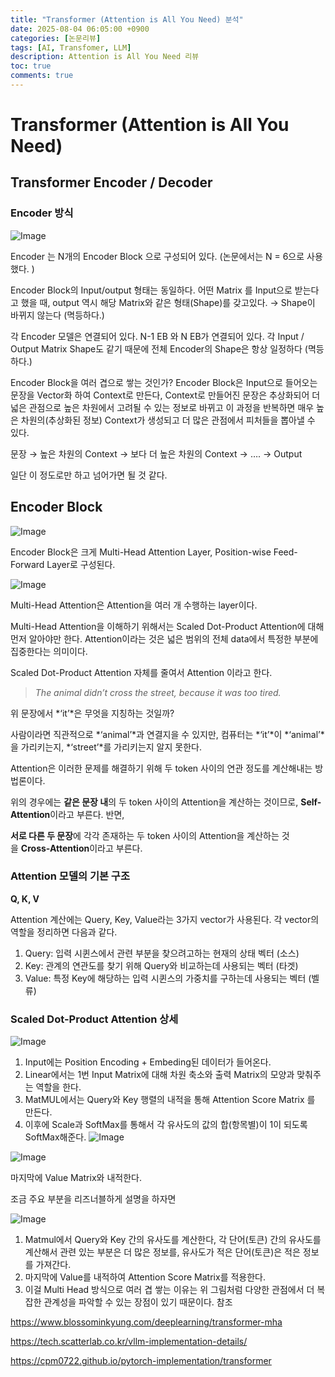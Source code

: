 ```yaml
---
title: "Transformer (Attention is All You Need) 분석"
date: 2025-08-04 06:05:00 +0900
categories: [논문리뷰]
tags: [AI, Transfomer, LLM]
description: Attention is All You Need 리뷰
toc: true
comments: true
---
```


# **Transformer (Attention is All You Need)**

## **Transformer Encoder / Decoder**

### Encoder 방식

![Image](https://prod-files-secure.s3.us-west-2.amazonaws.com/e6db513d-ec54-40ff-aa74-2487b0bcfe15/b2e43ef6-e7b5-4858-88bd-11445be5cc29/Untitled.png?X-Amz-Algorithm=AWS4-HMAC-SHA256&X-Amz-Content-Sha256=UNSIGNED-PAYLOAD&X-Amz-Credential=ASIAZI2LB4666M4B7LXO%2F20250805%2Fus-west-2%2Fs3%2Faws4_request&X-Amz-Date=20250805T002641Z&X-Amz-Expires=3600&X-Amz-Security-Token=IQoJb3JpZ2luX2VjEBcaCXVzLXdlc3QtMiJHMEUCIAU%2BtxCuWBZpVV2Uw96MlsW2DGm%2FODsJClh8YvTtF%2F5FAiEA8Ms61TwaqpkTji%2B055tYSJBVPR1nrNZjWFb1cfYuq9gq%2FwMIUBAAGgw2Mzc0MjMxODM4MDUiDCdueNgEANZ9mpZ1JyrcA%2F7vBZ6HWxHvnWTrQDEhb4sO9EmjTlb5COTMWVysag6BSTl55sv58QzLaxEOPrXJF5420GtoLOm4z2YtqemQ5hWrGtjzgpdIBEc8pQ%2FKNzoSxAOj3lO%2FUbEvL0Y1iO1NAvrYg8IaVYCSl%2B2D05eb2aQZWfTQwRfYmvvwmDKAbW84CnnLaUxxDI4o8zV4j8jBjkyonzOsbjgJvMsh0WWEUtBAQqx4tqChVZI8tNaClsMyr1gE86pv04sUwLFCGRH63ZO8wyhSNT474DChYZzLZBDJqCw37TiBJUYCymhiBoUuFhmaSHeA73cK8ZTv9%2FPDwkT6VHkLnC78VJnI5m8pJsoQuuGbksblKaLKYpA2%2BKeRiSV0aENZrRbYFb48WespRf%2Bme19aFSNzsRcuvK1xMXCAEfqALrb3jEAeowM22yQHevkXZTLw5RfVZmEhKDLnXGO1t3P4QIvU4wyGd0I%2BD8L4EZ%2FfGBiyPW%2FS4hFAW0VdQ7zN7WywOQiEMP1R7FbsrXfM9Kz3ZNvq7VYwZ3oVO5IMioM%2FS2motbja9BmIIXKLvHiC4BeuIs3wk8J6Fp2XzUmdVe%2BRb5vru9kP6K8tg1lz9iYnXrv6C8pKNh%2FLnj701oxfyiiAJXRJ4qEwMIz0xMQGOqUBYxOo2PIQo%2Ff8BYTm9k02bS9HCZkhpWuh%2FBO0wpzwJBPACzTWWAX%2FOIYO5d5nOyxHIH2NZussBIcQzmsfUyGRhipCdFSIaNz7sbUDv3TJl07u4jkxN%2BI7mt3o3GzFZBS5wBP9KeX0vYG6gYkdcS0K6jnxi8T1iqLnnNIpBMXJ%2FnNV%2BFQqLHWKEy%2BlAdGnTLhWZ2dFAh9%2FoECTyb54npxlaY5hc686&X-Amz-Signature=024dbb8c2fd02f8c0f2e87df3bc34ee633edafe9b5b1224c727c83dc138683e8&X-Amz-SignedHeaders=host&x-amz-checksum-mode=ENABLED&x-id=GetObject)

Encoder 는 N개의 Encoder Block 으로 구성되어 있다.  (논문에서는 N = 6으로 사용했다. )

Encoder Block의 Input/output 형태는 동일하다. 어떤 Matrix 를 Input으로 받는다고 했을 때, output 역시 해당 Matrix와 같은 형태(Shape)를 갖고있다. → Shape이 바뀌지 않는다 (멱등하다.)

각 Encoder 모델은 연결되어 있다. N-1 EB 와 N EB가 연결되어 있다. 각 Input / Output Matrix Shape도 같기 때문에 전체 Encoder의 Shape은 항상 일정하다 (멱등하다.)

Encoder Block을 여러 겹으로 쌓는 것인가? 
Encoder Block은 Input으로 들어오는 문장을 Vector화 하여 Context로 만든다, Context로 만들어진 문장은 추상화되어 더 넓은 관점으로 높은 차원에서 고려될 수 있는 정보로 바뀌고 이 과정을 반복하면 매우 높은 차원의(추상화된 정보) Context가 생성되고 더 많은 관점에서 피처들을 뽑아낼 수 있다.

문장 → 높은 차원의 Context → 보다 더 높은 차원의 Context → …. → Output

일단 이 정도로만 하고 넘어가면 될 것 같다. 

## **Encoder Block**

![Image](https://prod-files-secure.s3.us-west-2.amazonaws.com/e6db513d-ec54-40ff-aa74-2487b0bcfe15/14fc4b24-1f46-437d-80dc-f938777ef95b/Untitled.png?X-Amz-Algorithm=AWS4-HMAC-SHA256&X-Amz-Content-Sha256=UNSIGNED-PAYLOAD&X-Amz-Credential=ASIAZI2LB4666M4B7LXO%2F20250805%2Fus-west-2%2Fs3%2Faws4_request&X-Amz-Date=20250805T002641Z&X-Amz-Expires=3600&X-Amz-Security-Token=IQoJb3JpZ2luX2VjEBcaCXVzLXdlc3QtMiJHMEUCIAU%2BtxCuWBZpVV2Uw96MlsW2DGm%2FODsJClh8YvTtF%2F5FAiEA8Ms61TwaqpkTji%2B055tYSJBVPR1nrNZjWFb1cfYuq9gq%2FwMIUBAAGgw2Mzc0MjMxODM4MDUiDCdueNgEANZ9mpZ1JyrcA%2F7vBZ6HWxHvnWTrQDEhb4sO9EmjTlb5COTMWVysag6BSTl55sv58QzLaxEOPrXJF5420GtoLOm4z2YtqemQ5hWrGtjzgpdIBEc8pQ%2FKNzoSxAOj3lO%2FUbEvL0Y1iO1NAvrYg8IaVYCSl%2B2D05eb2aQZWfTQwRfYmvvwmDKAbW84CnnLaUxxDI4o8zV4j8jBjkyonzOsbjgJvMsh0WWEUtBAQqx4tqChVZI8tNaClsMyr1gE86pv04sUwLFCGRH63ZO8wyhSNT474DChYZzLZBDJqCw37TiBJUYCymhiBoUuFhmaSHeA73cK8ZTv9%2FPDwkT6VHkLnC78VJnI5m8pJsoQuuGbksblKaLKYpA2%2BKeRiSV0aENZrRbYFb48WespRf%2Bme19aFSNzsRcuvK1xMXCAEfqALrb3jEAeowM22yQHevkXZTLw5RfVZmEhKDLnXGO1t3P4QIvU4wyGd0I%2BD8L4EZ%2FfGBiyPW%2FS4hFAW0VdQ7zN7WywOQiEMP1R7FbsrXfM9Kz3ZNvq7VYwZ3oVO5IMioM%2FS2motbja9BmIIXKLvHiC4BeuIs3wk8J6Fp2XzUmdVe%2BRb5vru9kP6K8tg1lz9iYnXrv6C8pKNh%2FLnj701oxfyiiAJXRJ4qEwMIz0xMQGOqUBYxOo2PIQo%2Ff8BYTm9k02bS9HCZkhpWuh%2FBO0wpzwJBPACzTWWAX%2FOIYO5d5nOyxHIH2NZussBIcQzmsfUyGRhipCdFSIaNz7sbUDv3TJl07u4jkxN%2BI7mt3o3GzFZBS5wBP9KeX0vYG6gYkdcS0K6jnxi8T1iqLnnNIpBMXJ%2FnNV%2BFQqLHWKEy%2BlAdGnTLhWZ2dFAh9%2FoECTyb54npxlaY5hc686&X-Amz-Signature=4eaad919119f693d9bc083cb6cd894825dd2461b3ac3c1f45883fc2582954206&X-Amz-SignedHeaders=host&x-amz-checksum-mode=ENABLED&x-id=GetObject)

Encoder Block은 크게 Multi-Head Attention Layer, Position-wise Feed-Forward Layer로 구성된다.

![Image](https://prod-files-secure.s3.us-west-2.amazonaws.com/e6db513d-ec54-40ff-aa74-2487b0bcfe15/2934b9e2-c4eb-4789-b583-072f846976a0/Untitled.png?X-Amz-Algorithm=AWS4-HMAC-SHA256&X-Amz-Content-Sha256=UNSIGNED-PAYLOAD&X-Amz-Credential=ASIAZI2LB4666M4B7LXO%2F20250805%2Fus-west-2%2Fs3%2Faws4_request&X-Amz-Date=20250805T002641Z&X-Amz-Expires=3600&X-Amz-Security-Token=IQoJb3JpZ2luX2VjEBcaCXVzLXdlc3QtMiJHMEUCIAU%2BtxCuWBZpVV2Uw96MlsW2DGm%2FODsJClh8YvTtF%2F5FAiEA8Ms61TwaqpkTji%2B055tYSJBVPR1nrNZjWFb1cfYuq9gq%2FwMIUBAAGgw2Mzc0MjMxODM4MDUiDCdueNgEANZ9mpZ1JyrcA%2F7vBZ6HWxHvnWTrQDEhb4sO9EmjTlb5COTMWVysag6BSTl55sv58QzLaxEOPrXJF5420GtoLOm4z2YtqemQ5hWrGtjzgpdIBEc8pQ%2FKNzoSxAOj3lO%2FUbEvL0Y1iO1NAvrYg8IaVYCSl%2B2D05eb2aQZWfTQwRfYmvvwmDKAbW84CnnLaUxxDI4o8zV4j8jBjkyonzOsbjgJvMsh0WWEUtBAQqx4tqChVZI8tNaClsMyr1gE86pv04sUwLFCGRH63ZO8wyhSNT474DChYZzLZBDJqCw37TiBJUYCymhiBoUuFhmaSHeA73cK8ZTv9%2FPDwkT6VHkLnC78VJnI5m8pJsoQuuGbksblKaLKYpA2%2BKeRiSV0aENZrRbYFb48WespRf%2Bme19aFSNzsRcuvK1xMXCAEfqALrb3jEAeowM22yQHevkXZTLw5RfVZmEhKDLnXGO1t3P4QIvU4wyGd0I%2BD8L4EZ%2FfGBiyPW%2FS4hFAW0VdQ7zN7WywOQiEMP1R7FbsrXfM9Kz3ZNvq7VYwZ3oVO5IMioM%2FS2motbja9BmIIXKLvHiC4BeuIs3wk8J6Fp2XzUmdVe%2BRb5vru9kP6K8tg1lz9iYnXrv6C8pKNh%2FLnj701oxfyiiAJXRJ4qEwMIz0xMQGOqUBYxOo2PIQo%2Ff8BYTm9k02bS9HCZkhpWuh%2FBO0wpzwJBPACzTWWAX%2FOIYO5d5nOyxHIH2NZussBIcQzmsfUyGRhipCdFSIaNz7sbUDv3TJl07u4jkxN%2BI7mt3o3GzFZBS5wBP9KeX0vYG6gYkdcS0K6jnxi8T1iqLnnNIpBMXJ%2FnNV%2BFQqLHWKEy%2BlAdGnTLhWZ2dFAh9%2FoECTyb54npxlaY5hc686&X-Amz-Signature=38361bf0d1537df431fd23bebea9b0aa3480f3deb10948336edaf08658767ec7&X-Amz-SignedHeaders=host&x-amz-checksum-mode=ENABLED&x-id=GetObject)

Multi-Head Attention은 Attention을 여러 개 수행하는 layer이다. 

Multi-Head Attention을 이해하기 위해서는 Scaled Dot-Product Attention에 대해 먼저 알아야만 한다. Attention이라는 것은 넓은 범위의 전체 data에서 특정한 부분에 집중한다는 의미이다. 

Scaled Dot-Product Attention 자체를 줄여서 Attention 이라고 한다.

> *The animal didn’t cross the street, because it was too tired.*

위 문장에서 *‘it’*은 무엇을 지칭하는 것일까? 

사람이라면 직관적으로 *‘animal’*과 연결지을 수 있지만, 컴퓨터는 *‘it’*이 *‘animal’*을 가리키는지, *‘street’*를 가리키는지 알지 못한다.

Attention은 이러한 문제를 해결하기 위해 두 token 사이의 연관 정도를 계산해내는 방법론이다. 

위의 경우에는 **같은 문장 내**의 두 token 사이의 Attention을 계산하는 것이므로, **Self-Attention**이라고 부른다. 반면, 

**서로 다른 두 문장**에 각각 존재하는 두 token 사이의 Attention을 계산하는 것을 **Cross-Attention**이라고 부른다.


### Attention 모델의 기본 구조

**Q, K, V**

Attention 계산에는 Query, Key, Value라는 3가지 vector가 사용된다. 각 vector의 역할을 정리하면 다음과 같다.

1. Query: 입력 시퀸스에서 관련 부분을 찾으려고하는 현재의 상태 벡터 (소스)
1. Key: 관계의 연관도를 찾기 위해 Query와 비교하는데 사용되는 벡터 (타겟)
1. Value: 특정 Key에 해당하는 입력 시퀸스의 가중치를 구하는데 사용되는 벡터 (벨류)
### Scaled Dot-Product Attention 상세

![Image](https://prod-files-secure.s3.us-west-2.amazonaws.com/e6db513d-ec54-40ff-aa74-2487b0bcfe15/dac62052-f9b4-4944-8208-320b66c9da6e/Untitled.png?X-Amz-Algorithm=AWS4-HMAC-SHA256&X-Amz-Content-Sha256=UNSIGNED-PAYLOAD&X-Amz-Credential=ASIAZI2LB4666M4B7LXO%2F20250805%2Fus-west-2%2Fs3%2Faws4_request&X-Amz-Date=20250805T002641Z&X-Amz-Expires=3600&X-Amz-Security-Token=IQoJb3JpZ2luX2VjEBcaCXVzLXdlc3QtMiJHMEUCIAU%2BtxCuWBZpVV2Uw96MlsW2DGm%2FODsJClh8YvTtF%2F5FAiEA8Ms61TwaqpkTji%2B055tYSJBVPR1nrNZjWFb1cfYuq9gq%2FwMIUBAAGgw2Mzc0MjMxODM4MDUiDCdueNgEANZ9mpZ1JyrcA%2F7vBZ6HWxHvnWTrQDEhb4sO9EmjTlb5COTMWVysag6BSTl55sv58QzLaxEOPrXJF5420GtoLOm4z2YtqemQ5hWrGtjzgpdIBEc8pQ%2FKNzoSxAOj3lO%2FUbEvL0Y1iO1NAvrYg8IaVYCSl%2B2D05eb2aQZWfTQwRfYmvvwmDKAbW84CnnLaUxxDI4o8zV4j8jBjkyonzOsbjgJvMsh0WWEUtBAQqx4tqChVZI8tNaClsMyr1gE86pv04sUwLFCGRH63ZO8wyhSNT474DChYZzLZBDJqCw37TiBJUYCymhiBoUuFhmaSHeA73cK8ZTv9%2FPDwkT6VHkLnC78VJnI5m8pJsoQuuGbksblKaLKYpA2%2BKeRiSV0aENZrRbYFb48WespRf%2Bme19aFSNzsRcuvK1xMXCAEfqALrb3jEAeowM22yQHevkXZTLw5RfVZmEhKDLnXGO1t3P4QIvU4wyGd0I%2BD8L4EZ%2FfGBiyPW%2FS4hFAW0VdQ7zN7WywOQiEMP1R7FbsrXfM9Kz3ZNvq7VYwZ3oVO5IMioM%2FS2motbja9BmIIXKLvHiC4BeuIs3wk8J6Fp2XzUmdVe%2BRb5vru9kP6K8tg1lz9iYnXrv6C8pKNh%2FLnj701oxfyiiAJXRJ4qEwMIz0xMQGOqUBYxOo2PIQo%2Ff8BYTm9k02bS9HCZkhpWuh%2FBO0wpzwJBPACzTWWAX%2FOIYO5d5nOyxHIH2NZussBIcQzmsfUyGRhipCdFSIaNz7sbUDv3TJl07u4jkxN%2BI7mt3o3GzFZBS5wBP9KeX0vYG6gYkdcS0K6jnxi8T1iqLnnNIpBMXJ%2FnNV%2BFQqLHWKEy%2BlAdGnTLhWZ2dFAh9%2FoECTyb54npxlaY5hc686&X-Amz-Signature=dd04f19d3cc3f976fa125b5fd53f9c6b8a7f85564f891494861740e29f324c25&X-Amz-SignedHeaders=host&x-amz-checksum-mode=ENABLED&x-id=GetObject)

1. Input에는 Position Encoding + Embeding된 데이터가 들어온다.
1. Linear에서는 1번 Input Matrix에 대해 차원 축소와 출력 Matrix의 모양과 맞춰주는 역할을 한다. 
1. MatMUL에서는 Query와 Key 행렬의 내적을 통해 Attention Score Matrix 를 만든다. 
1. 이후에 Scale과 SoftMax를 통해서 각 유사도의 값의 합(항목별)이 1이 되도록 SoftMax해준다.
![Image](https://prod-files-secure.s3.us-west-2.amazonaws.com/e6db513d-ec54-40ff-aa74-2487b0bcfe15/c25b2651-1360-4dc3-8392-b5431fd36014/Untitled.png?X-Amz-Algorithm=AWS4-HMAC-SHA256&X-Amz-Content-Sha256=UNSIGNED-PAYLOAD&X-Amz-Credential=ASIAZI2LB4666M4B7LXO%2F20250805%2Fus-west-2%2Fs3%2Faws4_request&X-Amz-Date=20250805T002641Z&X-Amz-Expires=3600&X-Amz-Security-Token=IQoJb3JpZ2luX2VjEBcaCXVzLXdlc3QtMiJHMEUCIAU%2BtxCuWBZpVV2Uw96MlsW2DGm%2FODsJClh8YvTtF%2F5FAiEA8Ms61TwaqpkTji%2B055tYSJBVPR1nrNZjWFb1cfYuq9gq%2FwMIUBAAGgw2Mzc0MjMxODM4MDUiDCdueNgEANZ9mpZ1JyrcA%2F7vBZ6HWxHvnWTrQDEhb4sO9EmjTlb5COTMWVysag6BSTl55sv58QzLaxEOPrXJF5420GtoLOm4z2YtqemQ5hWrGtjzgpdIBEc8pQ%2FKNzoSxAOj3lO%2FUbEvL0Y1iO1NAvrYg8IaVYCSl%2B2D05eb2aQZWfTQwRfYmvvwmDKAbW84CnnLaUxxDI4o8zV4j8jBjkyonzOsbjgJvMsh0WWEUtBAQqx4tqChVZI8tNaClsMyr1gE86pv04sUwLFCGRH63ZO8wyhSNT474DChYZzLZBDJqCw37TiBJUYCymhiBoUuFhmaSHeA73cK8ZTv9%2FPDwkT6VHkLnC78VJnI5m8pJsoQuuGbksblKaLKYpA2%2BKeRiSV0aENZrRbYFb48WespRf%2Bme19aFSNzsRcuvK1xMXCAEfqALrb3jEAeowM22yQHevkXZTLw5RfVZmEhKDLnXGO1t3P4QIvU4wyGd0I%2BD8L4EZ%2FfGBiyPW%2FS4hFAW0VdQ7zN7WywOQiEMP1R7FbsrXfM9Kz3ZNvq7VYwZ3oVO5IMioM%2FS2motbja9BmIIXKLvHiC4BeuIs3wk8J6Fp2XzUmdVe%2BRb5vru9kP6K8tg1lz9iYnXrv6C8pKNh%2FLnj701oxfyiiAJXRJ4qEwMIz0xMQGOqUBYxOo2PIQo%2Ff8BYTm9k02bS9HCZkhpWuh%2FBO0wpzwJBPACzTWWAX%2FOIYO5d5nOyxHIH2NZussBIcQzmsfUyGRhipCdFSIaNz7sbUDv3TJl07u4jkxN%2BI7mt3o3GzFZBS5wBP9KeX0vYG6gYkdcS0K6jnxi8T1iqLnnNIpBMXJ%2FnNV%2BFQqLHWKEy%2BlAdGnTLhWZ2dFAh9%2FoECTyb54npxlaY5hc686&X-Amz-Signature=1dd4487161ab7f7145eaf753a8e620f71a22d43ed2764386ac7cec89bd278ba5&X-Amz-SignedHeaders=host&x-amz-checksum-mode=ENABLED&x-id=GetObject)

![Image](https://prod-files-secure.s3.us-west-2.amazonaws.com/e6db513d-ec54-40ff-aa74-2487b0bcfe15/34305e15-6d2f-4993-a64c-9ef01a463274/Untitled.png?X-Amz-Algorithm=AWS4-HMAC-SHA256&X-Amz-Content-Sha256=UNSIGNED-PAYLOAD&X-Amz-Credential=ASIAZI2LB4666M4B7LXO%2F20250805%2Fus-west-2%2Fs3%2Faws4_request&X-Amz-Date=20250805T002641Z&X-Amz-Expires=3600&X-Amz-Security-Token=IQoJb3JpZ2luX2VjEBcaCXVzLXdlc3QtMiJHMEUCIAU%2BtxCuWBZpVV2Uw96MlsW2DGm%2FODsJClh8YvTtF%2F5FAiEA8Ms61TwaqpkTji%2B055tYSJBVPR1nrNZjWFb1cfYuq9gq%2FwMIUBAAGgw2Mzc0MjMxODM4MDUiDCdueNgEANZ9mpZ1JyrcA%2F7vBZ6HWxHvnWTrQDEhb4sO9EmjTlb5COTMWVysag6BSTl55sv58QzLaxEOPrXJF5420GtoLOm4z2YtqemQ5hWrGtjzgpdIBEc8pQ%2FKNzoSxAOj3lO%2FUbEvL0Y1iO1NAvrYg8IaVYCSl%2B2D05eb2aQZWfTQwRfYmvvwmDKAbW84CnnLaUxxDI4o8zV4j8jBjkyonzOsbjgJvMsh0WWEUtBAQqx4tqChVZI8tNaClsMyr1gE86pv04sUwLFCGRH63ZO8wyhSNT474DChYZzLZBDJqCw37TiBJUYCymhiBoUuFhmaSHeA73cK8ZTv9%2FPDwkT6VHkLnC78VJnI5m8pJsoQuuGbksblKaLKYpA2%2BKeRiSV0aENZrRbYFb48WespRf%2Bme19aFSNzsRcuvK1xMXCAEfqALrb3jEAeowM22yQHevkXZTLw5RfVZmEhKDLnXGO1t3P4QIvU4wyGd0I%2BD8L4EZ%2FfGBiyPW%2FS4hFAW0VdQ7zN7WywOQiEMP1R7FbsrXfM9Kz3ZNvq7VYwZ3oVO5IMioM%2FS2motbja9BmIIXKLvHiC4BeuIs3wk8J6Fp2XzUmdVe%2BRb5vru9kP6K8tg1lz9iYnXrv6C8pKNh%2FLnj701oxfyiiAJXRJ4qEwMIz0xMQGOqUBYxOo2PIQo%2Ff8BYTm9k02bS9HCZkhpWuh%2FBO0wpzwJBPACzTWWAX%2FOIYO5d5nOyxHIH2NZussBIcQzmsfUyGRhipCdFSIaNz7sbUDv3TJl07u4jkxN%2BI7mt3o3GzFZBS5wBP9KeX0vYG6gYkdcS0K6jnxi8T1iqLnnNIpBMXJ%2FnNV%2BFQqLHWKEy%2BlAdGnTLhWZ2dFAh9%2FoECTyb54npxlaY5hc686&X-Amz-Signature=78644118fa76cd2a5db998763f857720fcf631f27e089f6dade0ffd57faba23e&X-Amz-SignedHeaders=host&x-amz-checksum-mode=ENABLED&x-id=GetObject)

마지막에 Value Matrix와 내적한다. 

조금 주요 부분을 리즈너블하게 설명을 하자면

![Image](https://prod-files-secure.s3.us-west-2.amazonaws.com/e6db513d-ec54-40ff-aa74-2487b0bcfe15/2a36b0af-a461-4513-9bcc-7d2d30b5a238/Untitled.png?X-Amz-Algorithm=AWS4-HMAC-SHA256&X-Amz-Content-Sha256=UNSIGNED-PAYLOAD&X-Amz-Credential=ASIAZI2LB4666M4B7LXO%2F20250805%2Fus-west-2%2Fs3%2Faws4_request&X-Amz-Date=20250805T002641Z&X-Amz-Expires=3600&X-Amz-Security-Token=IQoJb3JpZ2luX2VjEBcaCXVzLXdlc3QtMiJHMEUCIAU%2BtxCuWBZpVV2Uw96MlsW2DGm%2FODsJClh8YvTtF%2F5FAiEA8Ms61TwaqpkTji%2B055tYSJBVPR1nrNZjWFb1cfYuq9gq%2FwMIUBAAGgw2Mzc0MjMxODM4MDUiDCdueNgEANZ9mpZ1JyrcA%2F7vBZ6HWxHvnWTrQDEhb4sO9EmjTlb5COTMWVysag6BSTl55sv58QzLaxEOPrXJF5420GtoLOm4z2YtqemQ5hWrGtjzgpdIBEc8pQ%2FKNzoSxAOj3lO%2FUbEvL0Y1iO1NAvrYg8IaVYCSl%2B2D05eb2aQZWfTQwRfYmvvwmDKAbW84CnnLaUxxDI4o8zV4j8jBjkyonzOsbjgJvMsh0WWEUtBAQqx4tqChVZI8tNaClsMyr1gE86pv04sUwLFCGRH63ZO8wyhSNT474DChYZzLZBDJqCw37TiBJUYCymhiBoUuFhmaSHeA73cK8ZTv9%2FPDwkT6VHkLnC78VJnI5m8pJsoQuuGbksblKaLKYpA2%2BKeRiSV0aENZrRbYFb48WespRf%2Bme19aFSNzsRcuvK1xMXCAEfqALrb3jEAeowM22yQHevkXZTLw5RfVZmEhKDLnXGO1t3P4QIvU4wyGd0I%2BD8L4EZ%2FfGBiyPW%2FS4hFAW0VdQ7zN7WywOQiEMP1R7FbsrXfM9Kz3ZNvq7VYwZ3oVO5IMioM%2FS2motbja9BmIIXKLvHiC4BeuIs3wk8J6Fp2XzUmdVe%2BRb5vru9kP6K8tg1lz9iYnXrv6C8pKNh%2FLnj701oxfyiiAJXRJ4qEwMIz0xMQGOqUBYxOo2PIQo%2Ff8BYTm9k02bS9HCZkhpWuh%2FBO0wpzwJBPACzTWWAX%2FOIYO5d5nOyxHIH2NZussBIcQzmsfUyGRhipCdFSIaNz7sbUDv3TJl07u4jkxN%2BI7mt3o3GzFZBS5wBP9KeX0vYG6gYkdcS0K6jnxi8T1iqLnnNIpBMXJ%2FnNV%2BFQqLHWKEy%2BlAdGnTLhWZ2dFAh9%2FoECTyb54npxlaY5hc686&X-Amz-Signature=72f38bf92760b0f0361d853b9279896fb3a611ae0b0103956596d65a0614065f&X-Amz-SignedHeaders=host&x-amz-checksum-mode=ENABLED&x-id=GetObject)

1. Matmul에서 Query와 Key 간의 유사도를 계산한다, 각 단어(토큰) 간의 유사도를 계산해서 관련 있는 부분은 더 많은 정보를, 유사도가 적은 단어(토큰)은 적은 정보를 가져간다. 
1. 마지막에 Value를 내적하여 Attention Score Matrix를 적용한다.
1. 이걸 Multi Head 방식으로 여러 겹 쌓는 이유는 위 그림처럼 다양한 관점에서 더 복잡한 관계성을 파악할 수 있는 장점이 있기 때문이다. 
참조

https://www.blossominkyung.com/deeplearning/transformer-mha

https://tech.scatterlab.co.kr/vllm-implementation-details/

https://cpm0722.github.io/pytorch-implementation/transformer


